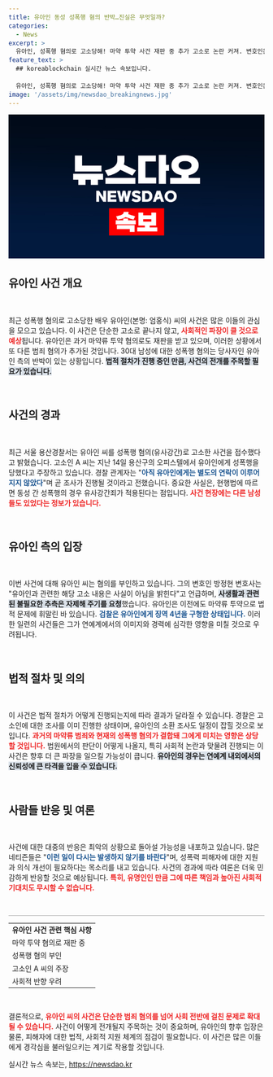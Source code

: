 ```yaml
---
title: 유아인 동성 성폭행 혐의 반박…진실은 무엇일까?
categories:
  - News
excerpt: >
  유아인, 성폭행 혐의로 고소당해! 마약 투약 사건 재판 중 추가 고소로 논란 커져. 변호인은 사실 무근 주장하며 사생활 침해 자제를 요청. 궁금증 자아내는 이 사건의 진실은?
feature_text: >
  ## koreablockchain 실시간 뉴스 속보입니다.

  유아인, 성폭행 혐의로 고소당해! 마약 투약 사건 재판 중 추가 고소로 논란 커져. 변호인은 사실 무근 주장하며 사생활 침해 자제를 요청. 궁금증 자아내는 이 사건의 진실은?
image: '/assets/img/newsdao_breakingnews.jpg'
---
```


<p><img src="/assets/img/newsdao_breakingnews.jpg" alt="koreablockchain 속보" /></p>

<h2 data-ke-size="size26">유아인 사건 개요</h2>

<p data-ke-size="size16">&nbsp;</p> 

<p>최근 성폭행 혐의로 고소당한 배우 유아인(본명: 엄홍식) 씨의 사건은 많은 이들의 관심을 모으고 있습니다. 이 사건은 단순한 고소로 끝나지 않고, <b><span style="color: #ee2323;">사회적인 파장이 클 것으로 예상</span></b>됩니다. 유아인은 과거 마약류 투약 혐의로도 재판을 받고 있으며, 이러한 상황에서 또 다른 범죄 혐의가 추가된 것입니다. 30대 남성에 대한 성폭행 혐의는 당사자인 유아인 측의 반박이 있는 상황입니다. <b><span style="background-color: #21538527;">법적 절차가 진행 중인 만큼, 사건의 전개를 주목할 필요가 있습니다.</span></b> </p>

<p><br></p>

<h2 data-ke-size="size26">사건의 경과</h2>

<p data-ke-size="size16">&nbsp;</p> 

<p>최근 서울 용산경찰서는 유아인 씨를 성폭행 혐의(유사강간)로 고소한 사건을 접수했다고 밝혔습니다. 고소인 A 씨는 지난 14일 용산구의 오피스텔에서 유아인에게 성폭행을 당했다고 주장하고 있습니다. 경찰 관계자는 "<b><span style="color: #1a5490;">아직 유아인에게는 별도의 연락이 이루어지지 않았다</span></b>"며 곧 조사가 진행될 것이라고 전했습니다. 중요한 사실은, 현행법에 따르면 동성 간 성폭행의 경우 유사강간죄가 적용된다는 점입니다. <b><span style="color: #ee2323;">사건 현장에는 다른 남성들도 있었다는 정보가 있습니다.</span></b></p>

<p><br></p>

<h2 data-ke-size="size26">유아인 측의 입장</h2>

<p data-ke-size="size16">&nbsp;</p> 

<p>이번 사건에 대해 유아인 씨는 혐의를 부인하고 있습니다. 그의 변호인 방정현 변호사는 "유아인과 관련한 해당 고소 내용은 사실이 아님을 밝힌다"고 언급하며, <b><span style="background-color: #21538527;">사생활과 관련된 불필요한 추측은 자제해 주기를 요청</span></b>했습니다. 유아인은 이전에도 마약류 투약으로 법적 문제에 휘말린 바 있습니다. <b><span style="color: #1a5490;">검찰은 유아인에게 징역 4년을 구형한 상태입니다.</span></b> 이러한 일련의 사건들은 그가 연예계에서의 이미지와 경력에 심각한 영향을 미칠 것으로 우려됩니다.</p>

<p><br></p>

<h2 data-ke-size="size26">법적 절차 및 의의</h2>

<p data-ke-size="size16">&nbsp;</p> 

<p>이 사건은 법적 절차가 어떻게 진행되는지에 따라 결과가 달라질 수 있습니다. 경찰은 고소인에 대한 조사를 이미 진행한 상태이며, 유아인의 소환 조사도 일정이 잡힐 것으로 보입니다. <b><span style="color: #ee2323;">과거의 마약류 범죄와 현재의 성폭행 혐의가 결합돼 그에게 미치는 영향은 상당할 것입니다.</span></b> 법원에서의 판단이 어떻게 나올지, 특히 사회적 논란과 맞물려 진행되는 이 사건은 향후 더 큰 파장을 일으킬 가능성이 큽니다. <b><span style="background-color: #21538527;">유아인의 경우는 연예계 내외에서의 신뢰성에 큰 타격을 입을 수 있습니다.</span></b></p>

<p><br></p>

<h2 data-ke-size="size26">사람들 반응 및 여론</h2>

<p data-ke-size="size16">&nbsp;</p> 

<p>사건에 대한 대중의 반응은 최악의 상황으로 돌아설 가능성을 내포하고 있습니다. 많은 네티즌들은 "<b><span style="color: #1a5490;">이런 일이 다시는 발생하지 않기를 바란다</span></b>"며, 성폭력 피해자에 대한 지원과 의식 개선이 필요하다는 목소리를 내고 있습니다. 사건의 경과에 따라 여론은 더욱 민감하게 반응할 것으로 예상됩니다. <b><span style="color: #ee2323;">특히, 유명인인 만큼 그에 따른 책임과 높아진 사회적 기대치도 무시할 수 없습니다.</span></b></p>

<p><br></p>

<hr style="height: 1px; background-color: #aaaaaa;">

<table style="width: 100%; border-collapse: collapse;">
<tr>
<td style="text-align: center; height: 17px;"><b>유아인 사건 관련 핵심 사항</b></td>
</tr>
<tr>
<td>마약 투약 혐의로 재판 중</td>
</tr>
<tr>
<td>성폭행 혐의 부인</td>
</tr>
<tr>
<td>고소인 A 씨의 주장</td>
</tr>
<tr>
<td>사회적 반향 우려</td>
</tr>
</table>

<p data-ke-size="size16">&nbsp;</p> 

<p>결론적으로, <b><span style="color: #ee2323;">유아인 씨의 사건은 단순한 범죄 혐의를 넘어 사회 전반에 걸친 문제로 확대될 수 있습니다.</span></b> 사건이 어떻게 전개될지 주목하는 것이 중요하며, 유아인의 향후 입장은 물론, 피해자에 대한 법적, 사회적 지원 체계의 점검이 필요합니다. 이 사건은 많은 이들에게 경각심을 불러일으키는 계기로 작용할 것입니다. </p>
실시간 뉴스 속보는, <a href="https://newsdao.kr" rel="dofollow">https://newsdao.kr</a>



